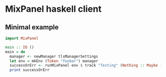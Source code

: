 # MixPanel haskell client

## Minimal example

```haskell
import MixPanel

main :: IO ()
main = do
  manager <- newManager tlsManagerSettings
  let env = mkEnv (Token "foobar") manager
  successOrErr <- runMixPanel env $ track "Testing" (Nothing :: Maybe ())
  print successOrErr
```
